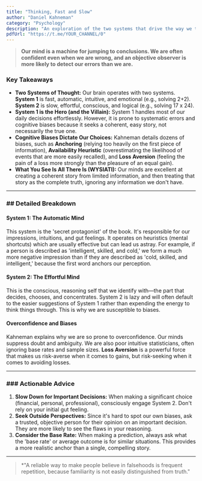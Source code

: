 ```yaml
---
title: "Thinking, Fast and Slow"
author: "Daniel Kahneman"
category: "Psychology"
description: "An exploration of the two systems that drive the way we think."
pdfUrl: "https://t.me/YOUR_CHANNEL/0"
---
```

> **Our mind is a machine for jumping to conclusions. We are often confident even when we are wrong, and an objective observer is more likely to detect our errors than we are.**

### Key Takeaways

-   **Two Systems of Thought:** Our brain operates with two systems. **System 1** is fast, automatic, intuitive, and emotional (e.g., solving 2+2). **System 2** is slow, effortful, conscious, and logical (e.g., solving 17 x 24).
-   **System 1 is the Hero (and the Villain):** System 1 handles most of our daily decisions effortlessly. However, it is prone to systematic errors and cognitive biases because it seeks a coherent, easy story, not necessarily the true one.
-   **Cognitive Biases Dictate Our Choices:** Kahneman details dozens of biases, such as **Anchoring** (relying too heavily on the first piece of information), **Availability Heuristic** (overestimating the likelihood of events that are more easily recalled), and **Loss Aversion** (feeling the pain of a loss more strongly than the pleasure of an equal gain).
-   **What You See Is All There Is (WYSIATI):** Our minds are excellent at creating a coherent story from limited information, and then treating that story as the complete truth, ignoring any information we don't have.

---

### ## Detailed Breakdown

#### System 1: The Automatic Mind
This system is the 'secret protagonist' of the book. It's responsible for our impressions, intuitions, and gut feelings. It operates on heuristics (mental shortcuts) which are usually effective but can lead us astray. For example, if a person is described as 'intelligent, skilled, and cold,' we form a much more negative impression than if they are described as 'cold, skilled, and intelligent,' because the first word anchors our perception.

#### System 2: The Effortful Mind
This is the conscious, reasoning self that we identify with—the part that decides, chooses, and concentrates. System 2 is lazy and will often default to the easier suggestions of System 1 rather than expending the energy to think things through. This is why we are susceptible to biases.

#### Overconfidence and Biases
Kahneman explains why we are so prone to overconfidence. Our minds suppress doubt and ambiguity. We are also poor intuitive statisticians, often ignoring base rates and sample sizes. **Loss Aversion** is a powerful force that makes us risk-averse when it comes to gains, but risk-seeking when it comes to avoiding losses.

---

### ### Actionable Advice

1.  **Slow Down for Important Decisions:** When making a significant choice (financial, personal, professional), consciously engage System 2. Don't rely on your initial gut feeling.
2.  **Seek Outside Perspectives:** Since it's hard to spot our own biases, ask a trusted, objective person for their opinion on an important decision. They are more likely to see the flaws in your reasoning.
3.  **Consider the Base Rate:** When making a prediction, always ask what the 'base rate' or average outcome is for similar situations. This provides a more realistic anchor than a single, compelling story.

---

> *"A reliable way to make people believe in falsehoods is frequent repetition, because familiarity is not easily distinguished from truth."
